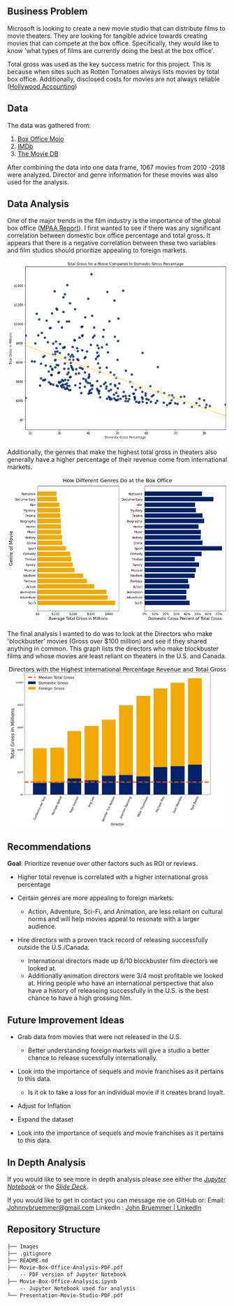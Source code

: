 
## Business Problem

Microsoft is looking to create a new movie studio that can distribute films to movie theaters. They are looking for tangible advice towards creating movies that can compete at the box office. Specifically, they would like to know 'what types of films are currently doing the best at the box office'. 

Total gross was used as the key success metric for this project. This is because when sites such as Rotten Tomatoes always lists movies by total box office. Additionally, disclosed costs for movies are not always reliable ([Hollywood Accounting](https://en.wikipedia.org/wiki/Hollywood_accounting))

## Data
The data was gathered from:

 1. [Box Office Mojo](https://www.boxofficemojo.com/)
 2. [IMDb](https://www.imdb.com/)
 3. [The Movie DB](https://www.themoviedb.org/?language=en-US)

After combining the data into one data frame, 1067 movies from 2010 -2018 were analyzed. Director and genre information for these movies was also used for the analysis. 

## Data Analysis

One of the major trends in the film industry is the importance of the global box office ([MPAA Report](https://www.motionpictures.org/wp-content/uploads/2019/03/MPAA-THEME-Report-2018.pdf)). I first wanted to see if there was any significant correlation between domestic box office percentage and total gross. It appears that there is a negative correlation between these two variables and film studios should prioritize appealing to foreign markets. 

 ![Domestic_Gross_Percentage_VS_Total_Revenue](/Images/Gross_Percentage_Vs._Revenue.png "Domestic Gross Percentage is Negatively Correlated with Revene")

Additionally, the genres that make the highest total gross in theaters also generally have a higher percentage of their revenue come from international markets. 

 ![Average Gross for Genres](/Images/Average_Gross_For_Genres.png "Genres That Make The Most Money")

The final analysis I wanted to do was to look at the Directors who make 'blockbuster' movies (Gross over $100 million) and see if they shared anything in common. This graph lists the directors who make blockbuster films and whose movies are least reliant on theaters in the U.S. and Canada. 

 ![Director Bar Chart](Images/Director_Bar_Chart.png "International Directors and Animation Directors dominate the top 10 in this category")

## Recommendations 
**Goal**: Prioritize revenue over other factors such as ROI or reviews.
    

 - Higher total revenue is correlated with a higher international gross percentage
 -  Certain genres are more appealing to foreign markets:
	 
	 - Action, Adventure, Sci-Fi, and Animation, are less reliant on cultural norms and will help movies appeal to resonate with a larger audience. 
	 
 - Hire directors with a proven track record of releasing successfully outside the U.S./Canada.
	 - International directors made up 6/10 blockbuster film directors we looked at. 
	 - Additionally animation directors were 3/4 most profitable we looked at. Hiring people who have an international perspective that also have a history of releaseing successfully in the U.S. is the best chance to have a high grossing film.

## Future Improvement Ideas
-   Grab data from movies that were not released in the U.S.
	-  Better understanding foreign markets will give a studio a better chance to release sucessfully internationally. 
    

-   Look into the importance of sequels and movie franchises as it pertains to this data.
	- Is it ok to take a loss for an individual movie if it creates brand loyalt.
    
-   Adjust for Inflation
  
-   Expand the dataset
   
-   Look into the importance of sequels and movie franchises as it pertains to this data.

## In Depth Analysis
If you would like to see more in depth analysis please see either the *[Jupyter Notebook](https://github.com/Jbruemmer/Movie-Studio-Analysis/blob/main/Movie%20Box%20Office%20Analysis%20Jupyter%20Notebook.ipynb)* or the *[Slide Deck](https://github.com/Jbruemmer/Movie-Studio-Analysis/blob/main/Presentation%20Movie%20Studio%20PDF.pdf)*.

If you would like to get in contact you can message me on GitHub or:
Email: Johnnybruemmer@gmail.com
LinkedIn : [John Bruemmer | LinkedIn](https://www.linkedin.com/in/john-bruemmer-407a58a4/)

## Repository Structure
```
├── Images
├── .gitignore
├── README.md
├── Movie-Box-Office-Analysis-PDF.pdf
	-- PDF version of Jupyter Notebook
├── Movie-Box-Office-Analysis.ipynb
	-- Jupyter Notebook used for analysis
└── Presentation-Movie-Studio-PDF.pdf
```
